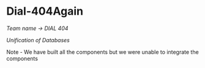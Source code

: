 # Dial-404Again

_Team name -> DIAL 404_

_Unification of Databases_

Note - We have built all the components but we were unable to integrate the components
